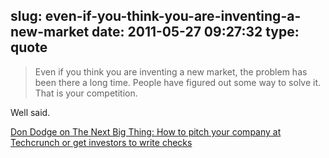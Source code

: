 slug: even-if-you-think-you-are-inventing-a-new-market
date: 2011-05-27 09:27:32
type: quote
---

> Even if you think you are inventing a new market, the problem has been there a long time. People have figured out some way to solve it. That is your competition.

Well said.

 [Don Dodge on The Next Big Thing: How to pitch your company at Techcrunch or get investors to write checks](http://dondodge.typepad.com/the_next_big_thing/2010/09/how-to-pitch-your-company-at-techcrunch-or-get-investors-to-write-checks.html)
